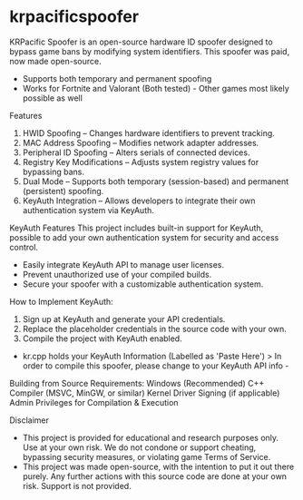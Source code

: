 # krpacificspoofer
KRPacific Spoofer is an open-source hardware ID spoofer designed to bypass game bans by modifying system identifiers. This spoofer was paid, now made open-source.

- Supports both temporary and permanent spoofing
- Works for Fortnite and Valorant (Both tested) - Other games most likely possible as well

Features
1. HWID Spoofing – Changes hardware identifiers to prevent tracking.
2. MAC Address Spoofing – Modifies network adapter addresses.
3. Peripheral ID Spoofing – Alters serials of connected devices.
4. Registry Key Modifications – Adjusts system registry values for bypassing bans.
5. Dual Mode – Supports both temporary (session-based) and permanent (persistent) spoofing.
5. KeyAuth Integration – Allows developers to integrate their own authentication system via KeyAuth.

KeyAuth Features
This project includes built-in support for KeyAuth, possible to add your own authentication system for security and access control.

- Easily integrate KeyAuth API to manage user licenses.
- Prevent unauthorized use of your compiled builds.
- Secure your spoofer with a customizable authentication system.

How to Implement KeyAuth:
1. Sign up at KeyAuth and generate your API credentials.
2. Replace the placeholder credentials in the source code with your own.
3. Compile the project with KeyAuth enabled.

- kr.cpp holds your KeyAuth Information (Labelled as 'Paste Here') > In order to compile this spoofer, please change to your KeyAuth API info -

Building from Source
Requirements:
Windows (Recommended)
C++ Compiler (MSVC, MinGW, or similar)
Kernel Driver Signing (if applicable)
Admin Privileges for Compilation & Execution


Disclaimer
- This project is provided for educational and research purposes only. Use at your own risk. We do not condone or support cheating, bypassing security measures, or violating game Terms of Service.
- This project was made open-source, with the intention to put it out there purely. Any further actions with this source code are done at your own risk. Support is not provided.
